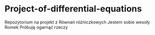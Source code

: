 # Project-of-differential-equations
Repozytorium na projekt z Równań różniczkowych
Jestem sobie wesoły Romek 
Próbuję ogarnąć rzeczy